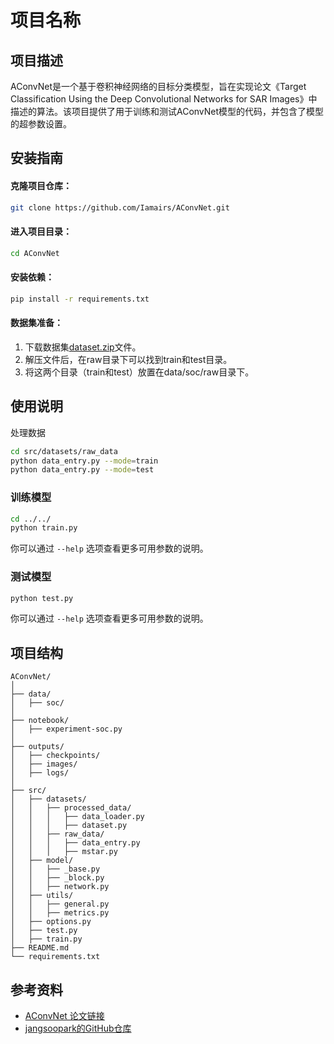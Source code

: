 # 项目名称

## 项目描述

AConvNet是一个基于卷积神经网络的目标分类模型，旨在实现论文《Target Classification Using the Deep Convolutional Networks for SAR Images》中描述的算法。该项目提供了用于训练和测试AConvNet模型的代码，并包含了模型的超参数设置。

## 安装指南

#### 克隆项目仓库：

```bash
git clone https://github.com/Iamairs/AConvNet.git
```

#### 进入项目目录：

```bash
cd AConvNet
```

#### 安装依赖：

```bash
pip install -r requirements.txt
```

#### 数据集准备：

1. 下载数据集[dataset.zip](https://github.com/jangsoopark/AConvNet-pytorch/releases/download/v2.2.0/dataset.zip)文件。
2. 解压文件后，在raw目录下可以找到train和test目录。
3. 将这两个目录（train和test）放置在data/soc/raw目录下。

## 使用说明

 处理数据

```bash
cd src/datasets/raw_data
python data_entry.py --mode=train
python data_entry.py --mode=test
```

### 训练模型

```bash
cd ../../
python train.py
```

你可以通过 `--help` 选项查看更多可用参数的说明。

### 测试模型

```bash
python test.py
```

你可以通过 `--help` 选项查看更多可用参数的说明。

## 项目结构

```
AConvNet/
│
├── data/
│   ├── soc/
│
├── notebook/
│   ├── experiment-soc.py
│
├── outputs/
│   ├── checkpoints/
│   ├── images/
│   ├── logs/
│
├── src/
│   ├── datasets/
│   │   ├── processed_data/
│   │   │   ├── data_loader.py
│   │   │   ├── dataset.py
│   │   ├── raw_data/
│   │   │   ├── data_entry.py
│   │   │   ├── mstar.py
│   ├── model/
│   │   ├── _base.py
│   │   ├── _block.py
│   │   ├── network.py
│   ├── utils/
│   │   ├── general.py
│   │   ├── metrics.py
│   ├── options.py
│   ├── test.py
│   ├── train.py
├── README.md
└── requirements.txt
```


## 参考资料

- [AConvNet 论文链接](https://ieeexplore.ieee.org/document/7460942/)
- [jangsoopark的GitHub仓库](https://github.com/jangsoopark/AConvNet-pytorch)


